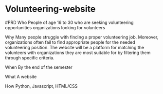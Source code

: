 # Volunteering-website

#PRD
Who 
People of age 16 to 30 who are seeking volunteering opportunities organizations looking for volunteers
      
Why 
Many people struggle with finding a proper volunteering job. Moreover, organizations often fail to find appropriate people for the needed volunteering position. The website will be a platform for matching the volunteers with organizations they are most suitable for by filtering them through specific criteria.

When
By the end of the semester

What
A website

How 
Python, Javascript, HTML/CSS
